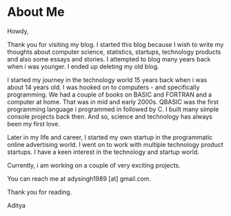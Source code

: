# About Me


Howdy,

Thank you for visiting my blog. I started this blog because I wish to write my thoughts about computer science, statistics, startups, technology products and also some essays and stories. I attempted to blog many years back when i was younger. I ended up deleting my old blog.

I started my journey in the technology world 15 years back when i was about 14 years old. I was hooked on to computers - and specifically programming. We had a couple of books on BASIC and FORTRAN and a computer at home. That was in mid and early 2000s. QBASIC was the first programming language i programmed in followed by C. I built many simple console projects back then. And so, science and technology has always been my first love.

Later in my life and career, I started my own startup in the programmatic online advertising world. I went on to work with multiple technology product startups. I have a keen interest in the technology and startup world.

Currently, i am working on a couple of very exciting projects.

You can reach me at adysingh1989 [at] gmail.com.

Thank you for reading.

Aditya

